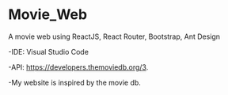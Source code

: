 # Movie_Web

A movie web using ReactJS, React Router, Bootstrap, Ant Design

-IDE: Visual Studio Code

-API: https://developers.themoviedb.org/3.

-My website is inspired by the movie db.
